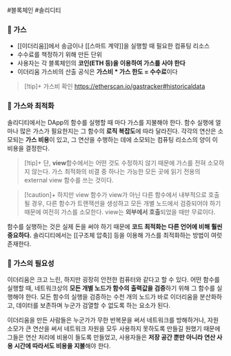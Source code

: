 #블록체인 #솔리디티 
### 📌 가스
+ [[이더리움]]에서 송금이나 [[스마트 계약]]을 실행할 때 필요한 컴퓨팅 리소스
+ 수수료를 책정하기 위해 만든 단위
+ 사용자는 각 블록체인의 **코인(ETH 등)을 이용하여 가스를 사야 한다**
+ 이더리움 가스비의 산출 공식은 **가스비 * 가스 한도 = 수수료**이다

> [!tip]+ 가스비 확인
> https://etherscan.io/gastracker#historicaldata

### 📌 가스와 최적화
솔리디티에서는 DApp의 함수를 실행할 때 마다 가스를 지불해야 한다. 함수 실행에 얼마나 많은 가스가 필요한지는 그 함수의 **로직 복잡도**에 따라 달라진다. 각각의 연산은 소모되는 **가스 비용**이 있고, 그 연산을 수행하는 데에 소모되는 컴퓨팅 리소스의 양이 이 비용을 결정한다.

> [!tip]+ 
> 단, **view**함수에서는 어떤 것도 수정하지 않기 때문에 가스를 전혀 소모하지 않는다. 가스 최적화의 비결 중 하나는 가능한 모든 곳에 읽기 전용의 external view 함수를 쓰는 것이다.

> [!caution]+ 
> 하지만 view 함수가 view가 아닌 다른 함수에서 내부적으로 호출될 경우, 다른 함수가 트랜잭션을 생성하고 모든 개별 노드에서 검증되어야 하기 때문에 여전히 가스를 소모한다. 
> view는 **외부에서 호출**되었을 때만 무료이다.

함수를 실행하는 것은 실제 돈을 써야 하기 때문에 **코드 최적화는 다른 언어에 비해 훨씬 중요하다.**
솔리디티에서는 [[구조체 압축]] 등을 이용해 가스를 최적화하는 방법이 여럿 존재한다.

### 📌 가스의 필요성
이더리움은 크고 느린, 하지만 굉장히 안전한 컴퓨터와 같다고 할 수 있다. 어떤 함수를 실행할 때, 네트워크상의 **모든 개별 노드가 함수의 출력값을 검증**하기 위해 그 함수를 실행해야 한다. 모든 함수의 실행을 검증하는 수천 개의 노드가 바로 이더리움을 분산화하고, 데이터를 보존하며 누군가 검열할 수 없도록 하는 요소가 된다.

이더리움을 만든 사람들은 누군가가 무한 반복문을 써서 네트워크를 방해하거나, 자원 소모가 큰 연산을 써서 네트워크 자원을 모두 사용하지 못하도록 만들길 원했기 때문에 그들은 연산 처리에 비용이 들도록 만들었고, 사용자들은 **저장 공간 뿐만 아니라 연산 사용 시간에 따라서도 비용을 지불**해야 한다.


